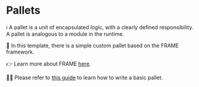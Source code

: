 # Pallets

ℹ️ A pallet is a unit of encapsulated logic, with a clearly defined responsibility. A pallet is analogous to a module in the runtime.

💁 In this template, there is a simple custom pallet based on the FRAME framework.

👉 Learn more about FRAME [here](https://paritytech.github.io/polkadot-sdk/master/polkadot_sdk_docs/polkadot_sdk/frame_runtime/index.html).

🧑‍🏫 Please refer to [this guide](https://paritytech.github.io/polkadot-sdk/master/polkadot_sdk_docs/guides/your_first_pallet/index.html) to learn how to write a basic pallet.
